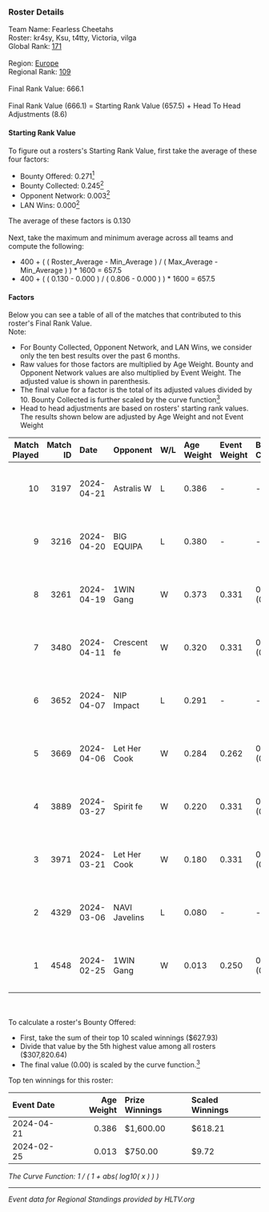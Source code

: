 ### Roster Details<br />
Team Name: Fearless Cheetahs<br />
Roster: kr4sy, Ksu, t4tty, Victoria, vilga<br />
Global Rank: [171](../../standings_global_2024_08_21.md)<br />
<br />
Region: [Europe]( ../../standings_europe_2024_08_21.md)<br />
Regional Rank: [109]( ../../standings_europe_2024_08_21.md)<br />
<br />
Final Rank Value:  666.1<br />
<br />
Final Rank Value (666.1) = Starting Rank Value (657.5) + Head To Head Adjustments (8.6)<br />

#### Starting Rank Value<br />
To figure out a rosters's Starting Rank Value, first take the average of these four factors:<br />
- Bounty Offered: 0.271[<sup>1</sup>](#table2)
- Bounty Collected: 0.245[<sup>2</sup>](#table1)
- Opponent Network: 0.003[<sup>2</sup>](#table1)
- LAN Wins: 0.000[<sup>2</sup>](#table1)

The average of these factors is 0.130<br />
<br />
Next, take the maximum and minimum average across all teams and compute the following:<br />
- 400 + ( ( Roster_Average - Min_Average ) / ( Max_Average - Min_Average ) ) * 1600 = 657.5
- 400 + ( ( 0.130 - 0.000 ) / ( 0.806 - 0.000 ) ) * 1600 = 657.5


#### Factors<br />
Below you can see a table of all of the matches that contributed to this roster's Final Rank Value.<br />
Note:<br />

- For Bounty Collected, Opponent Network, and LAN Wins, we consider only the ten best results over the past 6 months.
- Raw values for those factors are multiplied by Age Weight. Bounty and Opponent Network values are also multiplied by Event Weight. The adjusted value is shown in parenthesis.
- The final value for a factor is the total of its adjusted values divided by 10. Bounty Collected is further scaled by the curve function[<sup>3</sup>](#curveFunction)
- Head to head adjustments are based on rosters' starting rank values. The results shown below are adjusted by Age Weight and not Event Weight
<span id="table1"></span><br />


| Match Played | Match ID | Date       | Opponent      | W/L | Age Weight | Event Weight | Bounty Collected | Opponent Network | LAN Wins  | H2H Adj. | Roster                             |
| -: | -: | :- | :- | :- | :- | :- | :- | :- | :- | -: | :- |
|           10 |     3197 | 2024-04-21 | Astralis W    | L   | 0.386      | -            | -                | -                | -         |    -6.52 | kr4sy, Ksu, t4tty, Victoria, vilga |
|            9 |     3216 | 2024-04-20 | BIG EQUIPA    | L   | 0.380      | -            | -                | -                | -         |    -4.87 | kr4sy, Ksu, t4tty, Victoria, vilga |
|            8 |     3261 | 2024-04-19 | 1WIN Gang     | W   | 0.373      | 0.331        | 0.001 (0.000)    | 0.011 (0.001)    | 0 (0.000) |     5.38 | kr4sy, Ksu, t4tty, Victoria, vilga |
|            7 |     3480 | 2024-04-11 | Crescent fe   | W   | 0.320      | 0.331        | 0.004 (0.000)    | 0.067 (0.007)    | 0 (0.000) |     4.69 | kr4sy, Ksu, t4tty, Victoria, vilga |
|            6 |     3652 | 2024-04-07 | NIP Impact    | L   | 0.291      | -            | -                | -                | -         |    -4.17 | kr4sy, Ksu, t4tty, Victoria, vilga |
|            5 |     3669 | 2024-04-06 | Let Her Cook  | W   | 0.284      | 0.262        | 0.054 (0.004)    | 0.104 (0.008)    | 0 (0.000) |     6.87 | kr4sy, Ksu, t4tty, Victoria, vilga |
|            4 |     3889 | 2024-03-27 | Spirit fe     | W   | 0.220      | 0.331        | 0.005 (0.000)    | 0.118 (0.009)    | 0 (0.000) |     3.44 | kr4sy, Ksu, t4tty, Victoria, vilga |
|            3 |     3971 | 2024-03-21 | Let Her Cook  | W   | 0.180      | 0.331        | 0.054 (0.003)    | 0.104 (0.006)    | 0 (0.000) |     4.41 | kr4sy, Ksu, t4tty, Victoria, vilga |
|            2 |     4329 | 2024-03-06 | NAVI Javelins | L   | 0.080      | -            | -                | -                | -         |    -0.83 | kr4sy, Ksu, t4tty, Victoria, vilga |
|            1 |     4548 | 2024-02-25 | 1WIN Gang     | W   | 0.013      | 0.250        | 0.001 (0.000)    | 0.011 (0.000)    | 0 (0.000) |     0.20 | kr4sy, Ksu, t4tty, Victoria, vilga |

<br />
<span id="table2"></span><br />
To calculate a roster's Bounty Offered:<br />

- First, take the sum of their top 10 scaled winnings ($627.93)
- Divide that value by the 5th highest value among all rosters ($307,820.64)
- The final value (0.00) is scaled by the curve function.[<sup>3</sup>](#curveFunction)

Top ten winnings for this roster:<br />

| Event Date | Age Weight | Prize Winnings | Scaled Winnings |
| :- | -: | :- | :- |
| 2024-04-21 |      0.386 | $1,600.00      | $618.21         |
| 2024-02-25 |      0.013 | $750.00        | $9.72           |


<span id="curveFunction"></span>_The Curve Function: 1 / ( 1 + abs( log10( x ) ) )_<br />

---
_Event data for Regional Standings provided by HLTV.org_<br />

